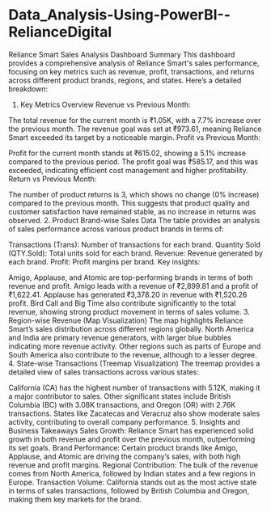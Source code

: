# Data_Analysis-Using-PowerBI--RelianceDigital

Reliance Smart Sales Analysis Dashboard Summary
This dashboard provides a comprehensive analysis of Reliance Smart's sales performance, focusing on key metrics such as revenue, profit, transactions, and returns across different product brands, regions, and states. Here’s a detailed breakdown:

1. Key Metrics Overview
Revenue vs Previous Month:

The total revenue for the current month is ₹1.05K, with a 7.7% increase over the previous month.
The revenue goal was set at ₹973.61, meaning Reliance Smart exceeded its target by a noticeable margin.
Profit vs Previous Month:

Profit for the current month stands at ₹615.02, showing a 5.1% increase compared to the previous period.
The profit goal was ₹585.17, and this was exceeded, indicating efficient cost management and higher profitability.
Return vs Previous Month:

The number of product returns is 3, which shows no change (0% increase) compared to the previous month.
This suggests that product quality and customer satisfaction have remained stable, as no increase in returns was observed.
2. Product Brand-wise Sales Data
The table provides an analysis of sales performance across various product brands in terms of:

Transactions (Trans): Number of transactions for each brand.
Quantity Sold (QTY.Sold): Total units sold for each brand.
Revenue: Revenue generated by each brand.
Profit: Profit margins per brand.
Key insights:

Amigo, Applause, and Atomic are top-performing brands in terms of both revenue and profit.
Amigo leads with a revenue of ₹2,899.81 and a profit of ₹1,622.41.
Applause has generated ₹3,378.20 in revenue with ₹1,520.26 profit.
Bird Call and Big Time also contribute significantly to the total revenue, showing strong product movement in terms of sales volume.
3. Region-wise Revenue (Map Visualization)
The map highlights Reliance Smart’s sales distribution across different regions globally.
North America and India are primary revenue generators, with larger blue bubbles indicating more revenue activity.
Other regions such as parts of Europe and South America also contribute to the revenue, although to a lesser degree.
4. State-wise Transactions (Treemap Visualization)
The treemap provides a detailed view of sales transactions across various states:

California (CA) has the highest number of transactions with 5.12K, making it a major contributor to sales.
Other significant states include British Columbia (BC) with 3.08K transactions, and Oregon (OR) with 2.76K transactions.
States like Zacatecas and Veracruz also show moderate sales activity, contributing to overall company performance.
5. Insights and Business Takeaways
Sales Growth: Reliance Smart has experienced solid growth in both revenue and profit over the previous month, outperforming its set goals.
Brand Performance: Certain product brands like Amigo, Applause, and Atomic are driving the company’s sales, with both high revenue and profit margins.
Regional Contribution: The bulk of the revenue comes from North America, followed by Indian states and a few regions in Europe.
Transaction Volume: California stands out as the most active state in terms of sales transactions, followed by British Columbia and Oregon, making them key markets for the brand.
